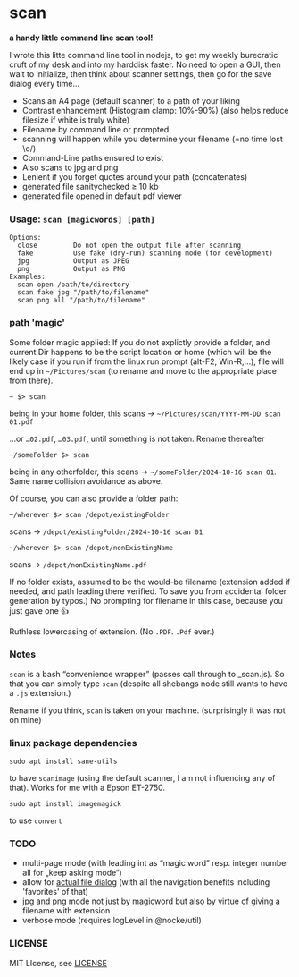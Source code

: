 # scan

**a handy little command line scan tool!**

I wrote this litte command line tool in nodejs, to get my weekly burecratic cruft of my desk and into my harddisk faster. No need to open a GUI, then wait to initialize, then think about scanner settings, then go for the save dialog every time...

* Scans an A4 page (default scanner) to a path of your liking
* Contrast enhancement (Histogram clamp: 10%-90%)
  (also helps reduce filesize if white is truly white)
* Filename by command line or prompted
* scanning will happen while you determine your filename (=no time lost \o/)
* Command-Line paths ensured to exist
* Also scans to jpg and png
* Lenient if you forget quotes around your path (concatenates)
* generated file sanitychecked ≥ 10 kb
* generated file opened in default pdf viewer

### Usage: `scan [magicwords] [path]`

    Options:
      close         Do not open the output file after scanning
      fake          Use fake (dry-run) scanning mode (for development)
      jpg           Output as JPEG
      png           Output as PNG
    Examples:
      scan open /path/to/directory
      scan fake jpg "/path/to/filename"
      scan png all "/path/to/filename"

### path 'magic'
Some folder magic applied: If you do not explictly provide a folder, and current Dir happens to be the script location or home (which will be the likely case if you run if from the linux run prompt (alt-F2, Win-R,...), file will end up in `~/Pictures/scan` (to rename and move to the appropriate place from there).


    ~ $> scan

being in your home folder, this scans → `~/Pictures/scan/YYYY-MM-DD scan 01.pdf`

…or `…02.pdf`, `…03.pdf`, until something is not taken. Rename thereafter

    ~/someFolder $> scan

being in any otherfolder, this scans → `~/someFolder/2024-10-16 scan 01`. Same name collision avoidance as above.

Of course, you can also provide a folder path:

    ~/wherever $> scan /depot/existingFolder

scans → `/depot/existingFolder/2024-10-16 scan 01`

    ~/wherever $> scan /depot/nonExistingName

scans → `/depot/nonExistingName.pdf`

If no folder exists, assumed to be the would-be filename (extension added if needed, and path leading there verified. To save you from accidental folder generation by typos.) No prompting for filename in this case, because you just gave one 👍

Ruthless lowercasing of extension. (No `.PDF`. `.Pdf` ever.)

### Notes

`scan` is a bash “convenience wrapper” (passes call through to _scan.js). So that you can simply type `scan` (despite all shebangs node still wants to have a `.js` extension.)

Rename if you think, `scan` is taken on your machine. (surprisingly it was not on mine)


### linux package dependencies

    sudo apt install sane-utils

to have `scanimage` (using the default scanner, I am not influencing any of that). Works for me with a Epson ET-2750.

    sudo apt install imagemagick

to use `convert`

### TODO

* multi-page mode (with leading int as “magic word” resp. integer number all for „keep asking mode“)
* allow for [actual file dialog](https://help.gnome.org/users/zenity/stable/file-selection.html.en) (with all the navigation benefits including 'favorites' of that)
* jpg and png mode not just by magicword but also by virtue of giving a filename with extension
* verbose mode (requires logLevel in @nocke/util)

### LICENSE

MIT LIcense, see [LICENSE](./LICENSE)
